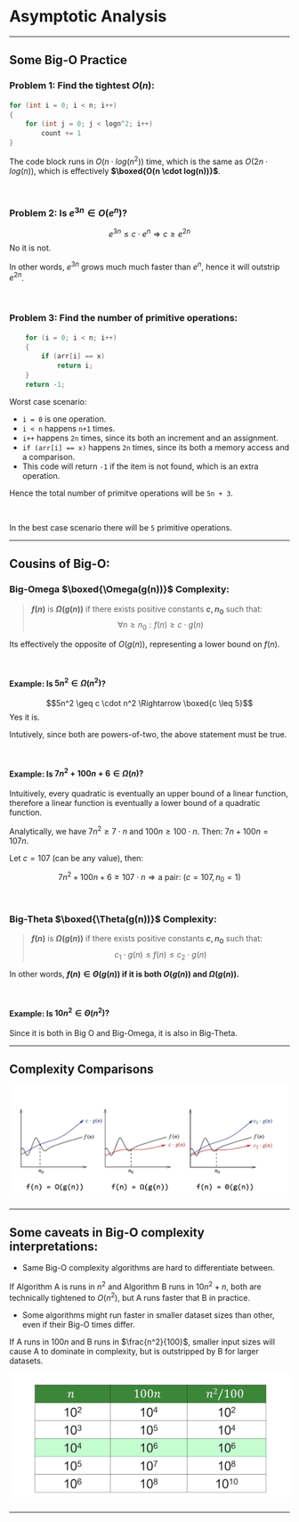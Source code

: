 <h1 style="text-align=center;">Asymptotic Analysis</h1>

---

## Some Big-O Practice

### Problem 1: Find the tightest $O(n)$:

```c
for (int i = 0; i < n; i++)
{
    for (int j = 0; j < logn^2; i++)
        count += 1
}
```

The code block runs in $O(n \cdot log(n^2))$ time, which is the same as $O(2n \cdot log(n))$, which is effectively **$\boxed{O(n \cdot log(n))}$**.

<br>

### Problem 2: Is $e^{3n} \in O(e^n)?$

$$e^{3n} \leq c \cdot e^n \Rightarrow c \geq e^{2n}$$ No it is not.

In other words, $e^{3n}$ grows much much faster than $e^n$, hence it will outstrip $e^{2n}$.

<br>


### Problem 3: Find the number of primitive operations:

```c
    for (i = 0; i < n; i++)
    {
        if (arr[i] == x)
            return i;
    }
    return -1;
```

Worst case scenario:
- `i = 0` is one operation.
- `i < n` happens `n+1` times.
- `i++` happens `2n` times, since its both an increment and an assignment.
- `if (arr[i] == x)` happens `2n` times, since its both a memory access and a comparison.
- This code will return `-1` if the item is not found, which is an extra operation.

Hence the total number of primitve operations will be `5n + 3`.

<br>

In the best case scenario there will be `5` primitive operations.

---

## Cousins of Big-O:

### Big-Omega $\boxed{\Omega(g(n))}$ Complexity:

>**$f(n)$** is **$\Omega(g(n))$** if there exists positive constants **$c, n_0$** such that: $$\forall n \geq n_0: f(n) \geq c \cdot g(n)$$

Its effectively the opposite of $O(g(n))$, representing a lower bound on  $f(n)$.

<br>

#### Example: Is $5n^2 \in \Omega(n^2)$?

$$5n^2 \geq c \cdot n^2 \Rightarrow \boxed{c \leq 5}$$
Yes it is.

Intutively, since both are powers-of-two, the above statement must be true.

<br>

#### Example: Is $7n^2 + 100n + 6 \in \Omega(n)?$

Intuitively, every quadratic is eventually an upper bound of a linear function, therefore a linear function is eventually a lower bound of a quadratic function.

Analytically, we have $7n^2 \geq 7 \cdot n$ and $100n \geq 100 \cdot n$. Then: $7n + 100n = 107n$.

Let $c = 107$ (can be any value), then:

$$7n^2 + 100n + 6 \geq 107 \cdot n \Rightarrow \text{a pair: } (c = 107, n_0 = 1)$$

<br>

### Big-Theta $\boxed{\Theta(g(n))}$ Complexity:

>**$f(n)$** is **$\Omega(g(n))$** if there exists positive constants **$c, n_0$** such that: 
> $$c_1 \cdot g(n) \leq f(n) \leq c_2 \cdot g(n)$$

In other words, **$f(n) \in \Theta(g(n))$ if it is both $O(g(n))$ and $\Omega(g(n))$.**

<br>

#### Example: Is $10n^2 \in \Theta(n^2)?$

Since it is both in Big O and Big-Omega, it is also in Big-Theta.

---
## Complexity Comparisons

![alt text](assets/image-1.png)

---

## Some caveats in Big-O complexity interpretations:

-  Same Big-O complexity algorithms are hard to differentiate between.

If Algorithm A is runs in $n^2$ and Algorithm B runs in $10n^2 + n$, both are technically tightened to $O(n^2)$, but A runs faster that B in practice.

- Some algorithms might run faster in smaller dataset sizes than other, even if their Big-O times differ.

If A  runs in $100n$ and B runs in $\frac{n^2}{100}$, smaller input sizes will cause A to dominate in complexity, but is outstripped by B for larger datasets.

![alt text](assets/image-2.png)

---

